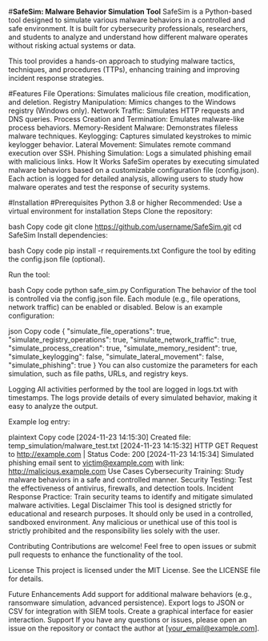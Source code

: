 #**SafeSim: Malware Behavior Simulation Tool**
SafeSim is a Python-based tool designed to simulate various malware behaviors in a controlled and safe environment. It is built for cybersecurity professionals, researchers, and students to analyze and understand how different malware operates without risking actual systems or data.

This tool provides a hands-on approach to studying malware tactics, techniques, and procedures (TTPs), enhancing training and improving incident response strategies.

#Features
File Operations: Simulates malicious file creation, modification, and deletion.
Registry Manipulation: Mimics changes to the Windows registry (Windows only).
Network Traffic: Simulates HTTP requests and DNS queries.
Process Creation and Termination: Emulates malware-like process behaviors.
Memory-Resident Malware: Demonstrates fileless malware techniques.
Keylogging: Captures simulated keystrokes to mimic keylogger behavior.
Lateral Movement: Simulates remote command execution over SSH.
Phishing Simulation: Logs a simulated phishing email with malicious links.
How It Works
SafeSim operates by executing simulated malware behaviors based on a customizable configuration file (config.json). Each action is logged for detailed analysis, allowing users to study how malware operates and test the response of security systems.

#Installation
#Prerequisites
Python 3.8 or higher
Recommended: Use a virtual environment for installation
Steps
Clone the repository:

bash
Copy code
git clone https://github.com/username/SafeSim.git
cd SafeSim
Install dependencies:

bash
Copy code
pip install -r requirements.txt
Configure the tool by editing the config.json file (optional).

Run the tool:

bash
Copy code
python safe_sim.py
Configuration
The behavior of the tool is controlled via the config.json file. Each module (e.g., file operations, network traffic) can be enabled or disabled. Below is an example configuration:

json
Copy code
{
  "simulate_file_operations": true,
  "simulate_registry_operations": true,
  "simulate_network_traffic": true,
  "simulate_process_creation": true,
  "simulate_memory_resident": true,
  "simulate_keylogging": false,
  "simulate_lateral_movement": false,
  "simulate_phishing": true
}
You can also customize the parameters for each simulation, such as file paths, URLs, and registry keys.

Logging
All activities performed by the tool are logged in logs.txt with timestamps. The logs provide details of every simulated behavior, making it easy to analyze the output.

Example log entry:

plaintext
Copy code
[2024-11-23 14:15:30] Created file: temp_simulation/malware_test.txt
[2024-11-23 14:15:32] HTTP GET Request to http://example.com | Status Code: 200
[2024-11-23 14:15:34] Simulated phishing email sent to victim@example.com with link: http://malicious.example.com
Use Cases
Cybersecurity Training:
Study malware behaviors in a safe and controlled manner.
Security Testing:
Test the effectiveness of antivirus, firewalls, and detection tools.
Incident Response Practice:
Train security teams to identify and mitigate simulated malware activities.
Legal Disclaimer
This tool is designed strictly for educational and research purposes. It should only be used in a controlled, sandboxed environment. Any malicious or unethical use of this tool is strictly prohibited and the responsibility lies solely with the user.

Contributing
Contributions are welcome! Feel free to open issues or submit pull requests to enhance the functionality of the tool.

License
This project is licensed under the MIT License. See the LICENSE file for details.

Future Enhancements
Add support for additional malware behaviors (e.g., ransomware simulation, advanced persistence).
Export logs to JSON or CSV for integration with SIEM tools.
Create a graphical interface for easier interaction.
Support
If you have any questions or issues, please open an issue on the repository or contact the author at [your_email@example.com].
